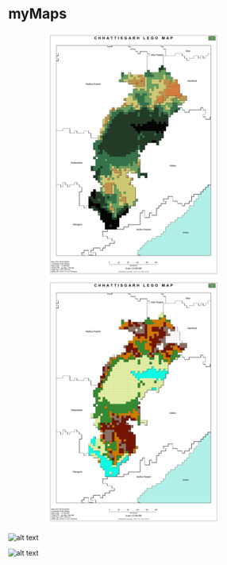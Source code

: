# myMaps

<p align="center">
  <img src="https://github.com/mayursharma1208/myMaps/blob/main/CG_lego.jpeg?raw=true" width="350" title="hover text">
  <img src="https://github.com/mayursharma1208/myMaps/blob/main/CG_lego_elev.jpeg?raw=true" width="350" alt="accessibility text">
</p>

![alt text](https://github.com/mayursharma1208/myMaps/blob/main/cg_Drainage_Lines.png?raw=true)

![alt text](https://github.com/mayursharma1208/myMaps/blob/main/globe.png?raw=true)
